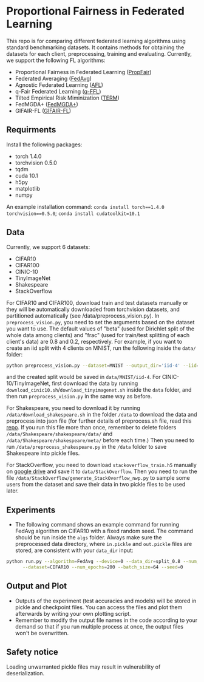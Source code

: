 # Proportional Fairness in Federated Learning

This repo is for comparing different federated learning algorithms using standard benchmarking datasets. It contains methods for obtaining the datasets for each client, preprocessing, training and evaluating. Currently, we support the following FL algorithms:

* Proportional Fairness in Federated Learning ([PropFair](https://openreview.net/forum?id=ryUHgEdWCQ))
* Federated Averaging ([FedAvg](http://proceedings.mlr.press/v54/mcmahan17a/mcmahan17a.pdf)) 
* Agnostic Federated Learning ([AFL](http://proceedings.mlr.press/v97/mohri19a/mohri19a.pdf))
* q-Fair Federated Learning ([q-FFL](https://openreview.net/pdf?id=ByexElSYDr))
* Tilted Empirical Risk Miminization ([TERM](https://openreview.net/forum?id=K5YasWXZT3O))
* FedMGDA+ ([FedMGDA+](https://ieeexplore.ieee.org/document/9762229/))
* GIFAIR-FL ([GIFAIR-FL](https://pubsonline.informs.org/doi/full/10.1287/ijds.2022.0022))



## Requirments
Install the following packages:

* torch 1.4.0
* torchvision 0.5.0
* tqdm
* cuda 10.1
* h5py
* matplotlib
* numpy

An example installation command:
``conda install torch==1.4.0 torchvision==0.5.0``;
``conda install cudatoolkit=10.1``


## Data
Currently, we support 6 datasets:
* CIFAR10
* CIFAR100
* CINIC-10
* TinyImageNet
* Shakespeare
* StackOverflow

For CIFAR10 and CIFAR100, download train and test datasets manually or they will be automatically downloaded from torchvision datasets, and partitioned automatically (see /data/preprocess_vision.py). In `preprocess_vision.py`, you need to set the arguments based on the dataset you want to use. The default values of "beta" (used for Dirichlet split of the whole data among clients) and "frac" (used for train/test splitting of each client's data) are 0.8 and 0.2, respectively. For example, if you want to create an iid split with 4 clients on MNIST, run the following inside the `data/` folder:
```sh
python preprocess_vision.py --dataset=MNIST --output_dir='iid-4' --iid=0 --num_clients=4
```
and the created split would be saved in `data/MNIST/iid-4`. For CINIC-10/TinyImageNet, first download the data by running ``download_cinic10.sh``/``download_tinyimagenet.sh`` inside the ``data`` folder, and then run ``preprocess_vision.py`` in the same way as before. 

For Shakespeare, you need to download it by running `/data/download_shakespeare.sh` in the folder `/data` to download the data and preprocess into json file (for further details of preprocess.sh file, read this [repo](https://github.com/SMILELab-FL/FedLab-benchmarks/tree/master/fedlab_benchmarks/leaf). If you run this file more than once, remember to delete folders `/data/Shakespeare/shakespeare/data/` and 
`/data/Shakespeare/shakespeare/meta/` before each time.) Then you need to run `/data/preprocess_shakespeare.py` in the `/data` folder to save Shakespeare into pickle files.

For StackOverflow, you need to download `stackoverflow_train.h5` manually on [google drive](https://drive.google.com/drive/folders/1-zQivrESzi8GMPMql57mWf0qJ5FCp1cK) and save it to `data/StackOverflow`. Then you need to run the file `/data/StackOverflow/generate_StackOverflow_nwp.py` to sample some users from the dataset and save their data in two pickle files to be used later.


## Experiments
* The following command shows an example command for running FedAvg algorithm on CIFAR10 with a fixed random seed. The command should be run inside the `algs` folder. Always make sure the preprocessed data directory, where 
`in.pickle` and `out.pickle` files are stored, are consistent with your `data_dir` input:

```sh
python run.py --algorithm=FedAvg --device=0 --data_dir=split_0.8 --num_clients=10 --learning_rate=0.005 \
      --dataset=CIFAR10 --num_epochs=200 --batch_size=64 --seed=0
```

## Output and Plot
* Outputs of the experiment (test accuracies and models) will be stored in pickle and checkpoint files. You can access the files and plot them afterwards by writing your own plotting script.
* Remember to modify the output file names in the code according to your demand so that if you run multiple process at once, the output files won't be overwritten.


## Safety notice
Loading unwarranted pickle files may result in vulnerability of deserialization.
